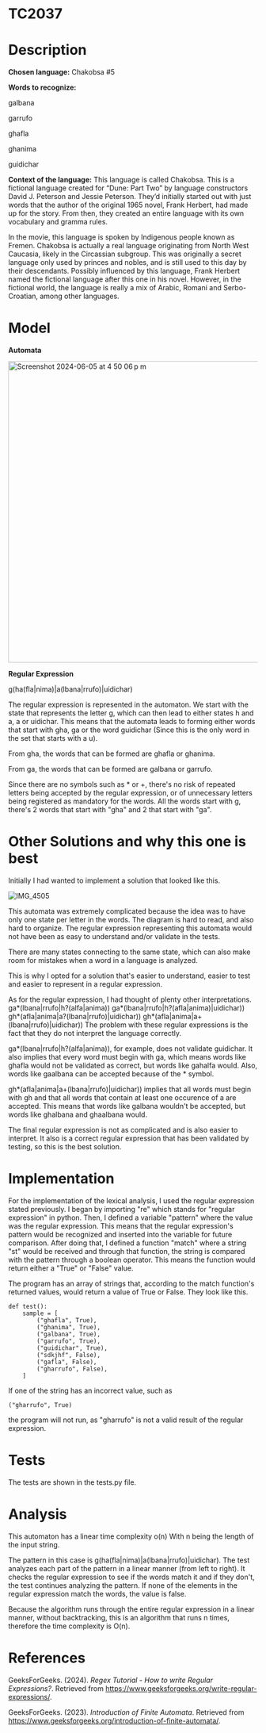 # TC2037

# Description

**Chosen language:** Chakobsa #5

**Words to recognize:**

galbana

garrufo

ghafla

ghanima

guidichar

**Context of the language:**
This language is called Chakobsa. This is a fictional language created for “Dune: Part Two” by language constructors David J. Peterson and Jessie Peterson. They’d initially started out with just words that the author of the original 1965 novel, Frank Herbert, had made up for the story. From then, they created an entire language with its own vocabulary and gramma rules.

In the movie, this language is spoken by Indigenous people known as Fremen. Chakobsa is actually a real language originating from North West Caucasia, likely in the Circassian subgroup. This was originally a secret language only used by princes and nobles, and is still used to this day by their descendants. Possibly influenced by this language, Frank Herbert named the fictional language after this one in his novel. However, in the fictional world, the language is really a mix of Arabic, Romani and Serbo-Croatian, among other languages.

# Model

**Automata**

<img width="608" alt="Screenshot 2024-06-05 at 4 50 06 p m" src="https://github.com/produce101levi/TC2037/assets/117374505/d71d56f7-899e-42ad-bf33-70063049aea0">



**Regular Expression**

g(ha(fla|nima)|a(lbana|rrufo)|uidichar)


The regular expression is represented in the automaton. We start with the state that represents the letter g, which can then lead to either states h and a, a or uidichar. This means that the automata leads to forming either words that start with gha, ga or the word guidichar (Since this is the only word in the set that starts with a u).

From gha, the words that can be formed are ghafla or ghanima. 

From ga, the words that can be formed are galbana or garrufo.

Since there are no symbols such as * or +, there's no risk of repeated letters being accepted by the regular expression, or of unnecessary letters being registered as mandatory for the words. All the words start with g, there's 2 words that start with "gha" and 2 that start with "ga".

# Other Solutions and why this one is best

Initially I had wanted to implement a solution that looked like this. 

![IMG_4505](https://github.com/produce101levi/TC2037/assets/117374505/be8d850e-8de0-48e4-81b7-4c8471bf5d8a)


This automata was extremely complicated because the idea was to have only one state per letter in the words. The diagram is hard to read, and also hard to organize. The regular expression representing this automata would not have been as easy to understand and/or validate in the tests. 

There are many states connecting to the same state, which can also make room for mistakes when a word in a language is analyzed. 

This is why I opted for a solution that's easier to understand, easier to test and easier to represent in a regular expression.

As for the regular expression, I had thought of plenty other interpretations.
    ga*(lbana|rrufo|h?(alfa|anima))
    ga*(lbana|rrufo|h?(afla|anima)|uidichar))
    gh*(afla|anima|a?(lbana|rrufo)|uidichar))
    gh*(afla|anima|a+(lbana|rrufo)|uidichar))
The problem with these regular expressions is the fact that they do not interpret the language correctly. 

ga*(lbana|rrufo|h?(alfa|anima)), for example, does not validate guidichar. It also implies that every word must begin with ga, which means words like ghafla would not be validated as correct, but words like gahalfa would. Also, words like gaalbana can be accepted because of the * symbol.

gh*(afla|anima|a+(lbana|rrufo)|uidichar)) implies that all words must begin with gh and that all words that contain at least one occurence of a are accepted. This means that words like galbana wouldn't be accepted, but words like ghalbana and ghaalbana would.

The final regular expression is not as complicated and is also easier to interpret. It also is a correct regular expression that has been validated by testing, so this is the best solution.



# Implementation
For the implementation of the lexical analysis, I used the regular expression stated previously. I began by importing "re" which stands for "regular expression" in python. Then, I defined a variable "pattern" where the value was the regular expression. This means that the regular expression's pattern would be recognized and inserted into the variable for future comparison. After doing that, I defined a function "match" where a string "st" would be received and through that function, the string is compared with the pattern through a boolean operator. This means the function would return either a "True" or "False" value. 

The program has an array of strings that, according to the match function's returned values, would return a value of True or False. They look like this.

```
def test():
    sample = [
        ("ghafla", True),
        ("ghanima", True),
        ("galbana", True),
        ("garrufo", True),
        ("guidichar", True),
        ("sdkjhf", False),
        ("gafla", False),
        ("gharrufo", False),
    ]
```

If one of the string has an incorrect value, such as

```
("gharrufo", True)
```
the program will not run, as "gharrufo" is not a valid result of the regular expression.

# Tests
The tests are shown in the tests.py file.


# Analysis

This automaton has a linear time complexity o(n)
With n being the length of the input string.

The pattern in this case is g(ha(fla|nima)|a(lbana|rrufo)|uidichar). The test analyzes each part of the pattern in a linear manner (from left to right). It checks the regular expression to see if the words match it and if they don't, the test continues analyzing the pattern. If none of the elements in the regular expression match the words, the value is false.

Because the algorithm runs through the entire regular expression in a linear manner, without backtracking, this is an algorithm that runs n times, therefore the time complexity is O(n).


# References

GeeksForGeeks. (2024). _Regex Tutorial - How to write Regular Expressions?_. Retrieved from https://www.geeksforgeeks.org/write-regular-expressions/.

GeeksForGeeks. (2023). _Introduction of Finite Automata_. Retrieved from https://www.geeksforgeeks.org/introduction-of-finite-automata/.
